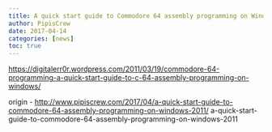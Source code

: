 ```yaml
---
title: A quick start guide to Commodore 64 assembly programming on Windows (2011)
author: PipisCrew
date: 2017-04-14
categories: [news]
toc: true
---
```


https://digitalerr0r.wordpress.com/2011/03/19/commodore-64-programming-a-quick-start-guide-to-c-64-assembly-programming-on-windows/

origin - http://www.pipiscrew.com/2017/04/a-quick-start-guide-to-commodore-64-assembly-programming-on-windows-2011/ a-quick-start-guide-to-commodore-64-assembly-programming-on-windows-2011